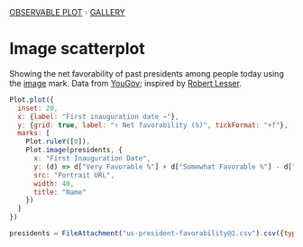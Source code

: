 <div style="color: grey; font: 13px/25.5px var(--sans-serif); text-transform: uppercase;"><h1 style="display: none;">Plot: Image scatterplot</h1><a href="/plot">Observable Plot</a> › <a href="/@observablehq/plot-gallery">Gallery</a></div>

# Image scatterplot

Showing the net favorability of past presidents among people today using the [image](https://observablehq.com/plot/marks/image) mark. Data from [YouGov](https://today.yougov.com/topics/politics/articles-reports/2021/07/27/most-and-least-popular-us-presidents-according-ame); inspired by [Robert Lesser](https://observablehq.com/@rlesser/when-presidents-fade-away).

```js echo
Plot.plot({
  inset: 20,
  x: {label: "First inauguration date →"},
  y: {grid: true, label: "↑ Net favorability (%)", tickFormat: "+f"},
  marks: [
    Plot.ruleY([0]),
    Plot.image(presidents, {
      x: "First Inauguration Date",
      y: (d) => d["Very Favorable %"] + d["Somewhat Favorable %"] - d["Very Unfavorable %"] - d["Somewhat Unfavorable %"],
      src: "Portrait URL",
      width: 40,
      title: "Name"
    })
  ]
})
```

```js echo
presidents = FileAttachment("us-president-favorability@1.csv").csv({typed: true})
```
